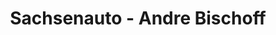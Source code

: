 ---
title: "Sachsenauto - Andre Bischoff"
url: /zwickau/sachsenauto-andre-bischoff/
shop: Autowerkstatt
---